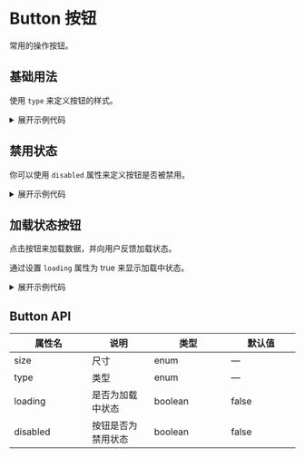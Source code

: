 <script setup>
import Basic from './component/Basic.vue'
import Disabled from './component/Disabled.vue'
import Loading from './component/Loading.vue'
</script>

# Button 按钮

常用的操作按钮。

## 基础用法

使用 `type` 来定义按钮的样式。

<div class="example">
 <Basic/>
</div>

<details>
<summary>展开示例代码</summary>

```vue
<template>
  <div style="display:flex">
    <a-button>default</a-button>
    <a-button @click="showLoading" :loading="loading" type="primary"
      >primary</a-button
    >
    <a-button type="success">success</a-button>
    <a-button type="warning">warning</a-button>
    <a-button type="danger">error</a-button>
    <a-button type="info">info</a-button>
  </div>
</template>

<script setup lang="ts">
import { ref } from "vue";

const loading = ref(false);
const showLoading = () => {
  loading.value = true;
  setTimeout(() => {
    loading.value = false;
  }, 2000);
};
</script>
```

</details>

## 禁用状态

你可以使用 `disabled` 属性来定义按钮是否被禁用。

<div class="example">
 <Disabled/>
</div>

<details>
<summary>展开示例代码</summary>

```vue
<template>
  <a-button disabled>default</a-button>
  <a-button disabled type="primary">primary</a-button>
  <a-button disabled type="success">success</a-button>
  <a-button disabled type="warning">warning</a-button>
  <a-button disabled type="danger">error</a-button>
  <a-button disabled type="info">info</a-button>
</template>
```

</details>

## 加载状态按钮

点击按钮来加载数据，并向用户反馈加载状态。

通过设置 `loading` 属性为 true 来显示加载中状态。

<div class="example">
 <Loading/>
</div>

<details>
<summary>展开示例代码</summary>

```vue
<template>
 <div style="dispaly:flex;line-height: 50px;">
  <a-button loading type="primary">primary</a-button>
  <a-button loading type="warning">warning</a-button>
  <a-button loading type="danger">error</a-button>
  <a-button loading type="info">info</a-button>
 </div>
</template>
```

</details>

## Button API

| 属性名   | 说明               | 类型    | 默认值 |
| -------- | ------------------ | ------- | ------ |
| size     | 尺寸               | enum    | —      |
| type     | 类型               | enum    | —      |
| loading  | 是否为加载中状态   | boolean | false  |
| disabled | 按钮是否为禁用状态 | boolean | false  |

<style>
  table td {
      width:200px
  }
</style>
